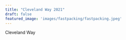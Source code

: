 ```yaml
---
title: "Cleveland Way 2021"
draft: false
featured_image: 'images/fastpacking/fastpacking.jpeg'
---
```


Cleveland Way
